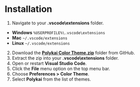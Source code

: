# Installation

1. Navigate to your **.vscode\extensions** folder.
 - **Windows** `%USERPROFILE%\.vscode\extensions`
 - **Mac** `~/.vscode/extensions`
 - **Linux** `~/.vscode/extensions`
2. Download the **[Polykai Color Theme.zip](https://github.com/adamgraham/polykai/raw/master/Visual%20Studio%20Code/Polykai%20Color%20Theme.zip)** folder from GitHub.
3. Extract the zip into your **.vscode\extensions** folder.
4. Open or restart **Visual Studio Code**.
5. Click the **File** menu option on the top menu bar.
6. Choose **Preferences > Color Theme**.
7. Select **Polykai** from the list of themes.
